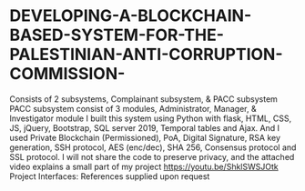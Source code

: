 # DEVELOPING-A-BLOCKCHAIN-BASED-SYSTEM-FOR-THE-PALESTINIAN-ANTI-CORRUPTION-COMMISSION-
Consists of 2 subsystems, Complainant subsystem, &amp; PACC subsystem PACC subsystem consist of 3 modules, Administrator, Manager, &amp; Investigator module I built this system using Python with flask, HTML, CSS, JS, jQuery, Bootstrap, SQL server 2019, Temporal tables and Ajax. And I used Private Blockchain (Permissioned), PoA, Digital Signature, RSA key generation, SSH protocol, AES (enc/dec), SHA 256, Consensus protocol and SSL protocol.
I will not share the code to preserve privacy, and the attached video explains a small part of my project
https://youtu.be/ShklSWSJOtk
Project Interfaces: References supplied upon request
